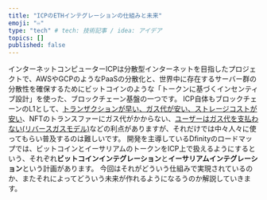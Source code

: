 ```yaml
---
title: "ICPのETHインテグレーションの仕組みと未来"
emoji: "♾"
type: "tech" # tech: 技術記事 / idea: アイデア
topics: []
published: false
---
```


インターネットコンピューターICPは分散型インターネットを目指したプロジェクトで、AWSやGCPのようなPaaSの分散化と、世界中に存在するサーバー群の分散性を確保するためにビットコインのような「トークンに基づくインセンティブ設計」を使った、ブロックチェーン基盤の一つです。
ICP自体もブロックチェーンのL1として、[トランザクションが早い、ガス代が安い、ストレージコストが安い](https://wiki.internetcomputer.org/wiki/L1_comparison)、NFTのトランスファーにガス代がかからない、[ユーザーはガス代を支払わない(リバースガスモデル)](https://nryblog.work/reverse-gas/)などの利点がありますが、それだけでは中々人々に使ってもらい普及するのは難しいです。
開発を主導しているDfinityのロードマップでは、ビットコインとイーサリアムのトークンをICP上で扱えるようにするという、それぞれ**ビットコインインテグレーション**と**イーサリアムインテグレーション**という計画があります。
今回はそれがどういう仕組みで実現されているのか、またそれによってどういう未来が作れるようになるうのか解説していきます。
